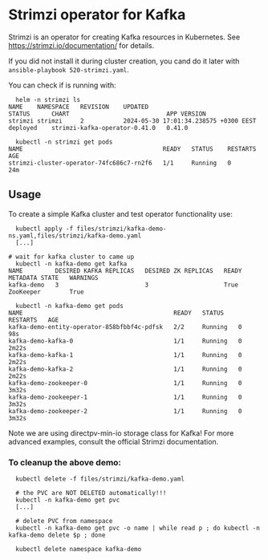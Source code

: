 # Strimzi operator for Kafka

Strimzi is an operator for creating Kafka resources in Kubernetes. See https://strimzi.io/documentation/ for details.

If you did not install it during cluster creation, you cand do it later with
`ansible-playbook 520-strimzi.yaml`. 

You can check if is running with:

```
  helm -n strimzi ls
NAME   	NAMESPACE	REVISION	UPDATED                              	STATUS  	CHART                        	APP VERSION
strimzi	strimzi  	2       	2024-05-30 17:01:34.238575 +0300 EEST	deployed	strimzi-kafka-operator-0.41.0	0.41.0     

  kubectl -n strimzi get pods
NAME                                       READY   STATUS    RESTARTS   AGE
strimzi-cluster-operator-74fc686c7-rn2f6   1/1     Running   0          24m
```

## Usage

To create a simple Kafka cluster and test operator functionality use:

```
  kubectl apply -f files/strimzi/kafka-demo-ns.yaml,files/strimzi/kafka-demo.yaml 
  [...]

# wait for kafka cluster to came up
  kubectl -n kafka-demo get kafka
NAME         DESIRED KAFKA REPLICAS   DESIRED ZK REPLICAS   READY   METADATA STATE   WARNINGS
kafka-demo   3                        3                     True    ZooKeeper        True

  kubectl -n kafka-demo get pods
NAME                                          READY   STATUS    RESTARTS   AGE
kafka-demo-entity-operator-858bfbbf4c-pdfsk   2/2     Running   0          98s
kafka-demo-kafka-0                            1/1     Running   0          2m22s
kafka-demo-kafka-1                            1/1     Running   0          2m22s
kafka-demo-kafka-2                            1/1     Running   0          2m22s
kafka-demo-zookeeper-0                        1/1     Running   0          3m32s
kafka-demo-zookeeper-1                        1/1     Running   0          3m32s
kafka-demo-zookeeper-2                        1/1     Running   0          3m32s
```

Note we are using directpv-min-io storage class for Kafka! For more advanced examples, consult the official Strimzi documentation.

### To cleanup the above demo:

```
  kubectl delete -f files/strimzi/kafka-demo.yaml

  # the PVC are NOT DELETED automatically!!!
  kubectl -n kafka-demo get pvc
  [...]

  # delete PVC from namespace
  kubectl -n kafka-demo get pvc -o name | while read p ; do kubectl -n kafka-demo delete $p ; done 

  kubectl delete namespace kafka-demo
```

